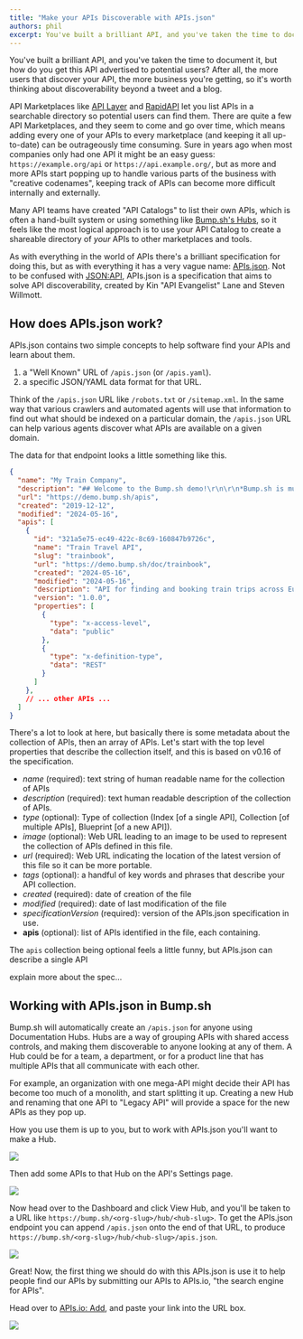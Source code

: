 ```yaml
---
title: "Make your APIs Discoverable with APIs.json"
authors: phil
excerpt: You've built a brilliant API, and you've taken the time to document it, now leverage API specifications to help share this API on API marketplaces.
--- 
```


You've built a brilliant API, and you've taken the time to document it, but how do you get this API advertised to potential users? After all, the more users that discover your API, the more business you're getting, so it's worth thinking about discoverability beyond a tweet and a blog. 

API Marketplaces like [API Layer](https://apilayer.com/) and [RapidAPI](https://rapidapi.com/) let you list APIs in a searchable directory so potential users can find them. There are quite a few API Marketplaces, and they seem to come and go over time, which means adding every one of your APIs to every marketplace (and keeping it all up-to-date) can be outrageously time consuming. Sure in years ago when most companies only had one API it might be an easy guess: `https://example.org/api` or `https://api.example.org/`, but as more and more APIs start popping up to handle various parts of the business with "creative codenames", keeping track of APIs can become more difficult internally and externally. 

Many API teams have created "API Catalogs" to list their own APIs, which is often a hand-built system or using something like [Bump.sh's Hubs](https://bump.sh/api-catalog), so it feels like the most logical approach is to use your API Catalog to create a shareable directory of _your_ APIs to other marketplaces and tools.

As with everything in the world of APIs there's a brilliant specification for doing this, but as with everything it has a very vague name: [APIs.json](https://apisjson.org/). Not to be confused with [JSON:API](https://jsonapi.org/), APIs.json is a specification that aims to solve API discoverability, created by Kin "API Evangelist" Lane and Steven Willmott. 

## How does APIs.json work?

APIs.json contains two simple concepts to help software find your APIs and learn about them.

1. a "Well Known" URL of `/apis.json` (or `/apis.yaml`).
2. a specific JSON/YAML data format for that URL.

Think of the `/apis.json` URL like `/robots.txt` or `/sitemap.xml`. In the same way that various crawlers and automated agents will use that information to find out what should be indexed on a particular domain, the `/apis.json` URL can help various agents discover what APIs are available on a given domain. 

The data for that endpoint looks a little something like this.

```json
{
  "name": "My Train Company",
  "description": "## Welcome to the Bump.sh demo!\r\n\r\n*Bump.sh is much more than stunning documentation, for all your APIs.*\r\n\r\nBrowse through **API Hubs** and our **sleek documentation experience**. Try out our **search feature**, and discover how **Bump highlights changes** when you iterate on APIs development.\r\n\r\n[Signup](https://bump.sh/users/sign_up) to deploy your own API docs in minutes, and discover all configuration options and integrations.",
  "url": "https://demo.bump.sh/apis",
  "created": "2019-12-12",
  "modified": "2024-05-16",
  "apis": [
    {
      "id": "321a5e75-ec49-422c-8c69-160847b9726c",
      "name": "Train Travel API",
      "slug": "trainbook",
      "url": "https://demo.bump.sh/doc/trainbook",
      "created": "2024-05-16",
      "modified": "2024-05-16",
      "description": "API for finding and booking train trips across Europe.",
      "version": "1.0.0",
      "properties": [
        {
          "type": "x-access-level",
          "data": "public"
        },
        {
          "type": "x-definition-type",
          "data": "REST"
        }
      ]
    },
    // ... other APIs ...
  ]
}
```

There's a lot to look at here, but basically there is some metadata about the collection of APIs, then an array of APIs. Let's start with the top level properties that describe the collection itself, and this is based on v0.16 of the specification.

- *name* (required): text string of human readable name for the collection of APIs
- *description* (required): text human readable description of the collection of APIs.
- *type* (optional): Type of collection (Index [of a single API], Collection [of multiple APIs], Blueprint [of a new API]).
- *image* (optional): Web URL leading to an image to be used to represent the collection of APIs defined in this file.
- *url* (required): Web URL indicating the location of the latest version of this file so it can be more portable.
- *tags* (optional): a handful of key words and phrases that describe your API collection.
- *created* (required): date of creation of the file
- *modified* (required): date of last modification of the file
- *specificationVersion* (required): version of the APIs.json specification in use.
- **apis** (optional): list of APIs identified in the file, each containing.

The `apis` collection being optional feels a little funny, but APIs.json can describe a single API 

explain more about the spec...


## Working with APIs.json in Bump.sh

Bump.sh will automatically create an `/apis.json` for anyone using Documentation Hubs. Hubs are a way of grouping APIs with shared access controls, and making them discoverable to anyone looking at any of them. A Hub could be for a team, a department, or for a product line that has multiple APIs that all communicate with each other.

For example, an organization with one mega-API might decide their API has become too much of a monolith, and start splitting it up. Creating a new Hub and renaming that one API to "Legacy API" will provide a space for the new APIs as they pop up.

How you use them is up to you, but to work with APIs.json you'll want to make a Hub.

![](/images/guides/try-requests-in-postman/new-hub.png)

Then add some APIs to that Hub on the API's Settings page.

![](/images/guides/try-requests-in-postman/add-api-to-hub.png)

Now head over to the Dashboard and click View Hub, and you'll be taken to a URL like `https://bump.sh/<org-slug>/hub/<hub-slug>`. To get the APIs.json endpoint you can append `/apis.json` onto the end of that URL, to produce `https://bump.sh/<org-slug>/hub/<hub-slug>/apis.json`.

![](/images/guides/try-requests-in-postman/apisjson.png)

Great! Now, the first thing we should do with this APIs.json is use it to help people find our APIs by submitting our APIs to APIs.io, "the search engine for APIs".

Head over to [APIs.io: Add](https://apis.io/add/), and paste your link into the URL box.

![](/images/guides/try-requests-in-postman/submit-apisio.png)

